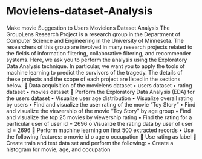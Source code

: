 # Movielens-dataset-Analysis
Make movie Suggestion to Users
Movielens Dataset Analysis
The GroupLens Research Project is a research group in the Department of Computer Science and Engineering in the University of Minnesota. The researchers of this group are involved in many research projects related to the fields of information filtering, collaborative filtering, and recommender systems. Here, we ask you to perform the analysis using the Exploratory Data Analysis technique. In particular, we want you to apply the tools of machine learning to predict the survivors of the tragedy. 
The details of these projects and the scope of each project are listed in the sections below.
	Data acquisition of the movielens dataset
•	users dataset
•	rating dataset
•	movies dataset
	Perform the Exploratory Data Analysis (EDA) for the users dataset
•	Visualize user age distribution
•	Visualize overall rating by users
•	Find and visualize the user rating of the movie “Toy Story”
•	Find and visualize the viewership of the movie “Toy Story” by age group
•	Find and visualize the top 25 movies by viewership rating
•	Find the rating for a particular user of user id = 2696
o	Visualize the rating data by user of user id = 2696
	Perform machine learning on first 500 extracted records
•	Use the following features:
o	movie id
o	age
o	occupation
	Use rating as label
	Create train and test data set and perform the following:
•	Create a histogram for movie, age, and occupation

